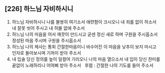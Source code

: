 ## [226] 하느님 자비하시니

1) 하느님 자비하시니 나를 불쌍히 여기소서 애련함이 크시오니 내 죄를 없이 하소서 내 잘못 씻어 주시고 내 허물 없애 주소서   
2) 하느님 나의 마음을 어서 깨끗이 만드시고 굳센 정신 새로 하며 구원을 주시옵소서 정성된 마음 주시며 구원을 주시옵소서   
3) 하느님 나의 제사는 통회 간절한마음이니 바수어진 이 마음을 낮추이 보지 마시고 인자로 돌아보시며 기꺼이 받아 주소서  
4) 내 입술 당신 정의를 높이 일컬어 기리오니 나의 마음 열으소서 내 입이 당신 찬미를 끝없이 노래하리니 어여삐 받아 주소서  
후렴 : 간절한 나의 기도를 들어 주소서
